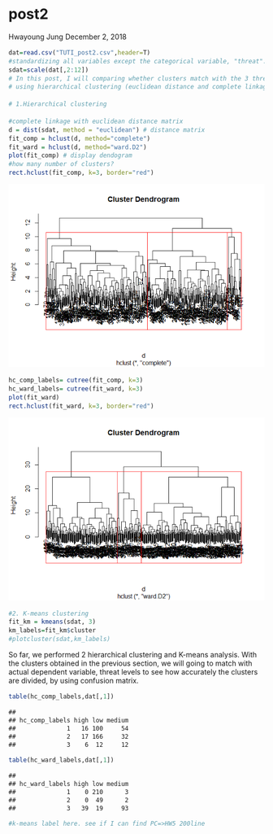 post2
================
Hwayoung Jung
December 2, 2018

``` r
dat=read.csv("TUTI_post2.csv",header=T)
#standardizing all variables except the categorical variable, "threat". All acoustic measurements are standardized.
sdat=scale(dat[,2:12])
# In this post, I will comparing whether clusters match with the 3 threats condition: low, medium, high,
# using hierarchical clustering (euclidean distance and complete linkage and euclidan distance with ward linkage), and K-means. Because the number of threat condition is 3, I will fix the number of clusters to be 3 in all methods to match the cluster labels and threat conditions later. 

# 1.Hierarchical clustering

#complete linkage with euclidean distance matrix
d = dist(sdat, method = "euclidean") # distance matrix
fit_comp = hclust(d, method="complete")
fit_ward = hclust(d, method="ward.D2")
plot(fit_comp) # display dendogram
#how many number of clusters?
rect.hclust(fit_comp, k=3, border="red")
```

![](post2_files/figure-markdown_github/unnamed-chunk-1-1.png)

``` r
hc_comp_labels= cutree(fit_comp, k=3)
hc_ward_labels= cutree(fit_ward, k=3)
plot(fit_ward) 
rect.hclust(fit_ward, k=3, border="red")
```

![](post2_files/figure-markdown_github/unnamed-chunk-1-2.png)

``` r
#2. K-means clustering
fit_km = kmeans(sdat, 3)
km_labels=fit_km$cluster
#plotcluster(sdat,km_labels)
```

So far, we performed 2 hierarchical clustering and K-means analysis. With the clusters obtained in the previous section, we will going to match with actual dependent variable, threat levels to see how accurately the clusters are divided, by using confusion matrix.

``` r
table(hc_comp_labels,dat[,1])
```

    ##               
    ## hc_comp_labels high low medium
    ##              1   16 100     54
    ##              2   17 166     32
    ##              3    6  12     12

``` r
table(hc_ward_labels,dat[,1])
```

    ##               
    ## hc_ward_labels high low medium
    ##              1    0 210      3
    ##              2    0  49      2
    ##              3   39  19     93

``` r
#k-means label here. see if I can find PC=>HW5 200line
```
